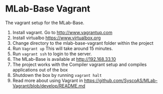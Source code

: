 MLab-Base Vagrant
============

The vagrant setup for the MLab-Base.

1. Install vagrant. Go to http://www.vagrantup.com
2. Install virtualbo https://www.virtualbox.org
3. Change directory to the mlab-base-vagrant folder within the project
4. Run `Vagrant up` This will take around 15 minutes.
5. Run `vagrant ssh` to login to the server.
6. The MLab-Base is available at http://192.168.33.10
7. The project works with the Compiler vagrant setup and compiles applications out of the box
8. Shutdown the box by running `vagrant halt`
9. Read more about using Vagrant in https://github.com/SyscoAS/MLab-Vagrant/blob/develop/README.md
